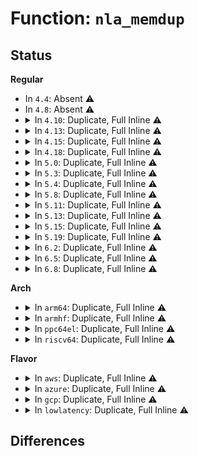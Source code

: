 # Function: <code>nla_memdup</code>

## Status
<b>Regular</b>
<ul>
<li>
In <code>4.4</code>: Absent ⚠️
</li>
<li>
In <code>4.8</code>: Absent ⚠️
</li>
<li>
<details>
<summary>In <code>4.10</code>: Duplicate, Full Inline ⚠️</summary>

**Collision:** Static Duplication

**Inline:** Full

**Transformation:** False

**Instances:**

```
In net/core/lwt_bpf.c (ffffffff817d9bc8)
Location: include/net/netlink.h:1198
Inline: True
Inline callers:
  - net/core/lwt_bpf.c:bpf_parse_prog
```
```
In net/sched/act_api.c (ffffffff817e470b)
Location: include/net/netlink.h:1198
Inline: True
Inline callers:
  - net/sched/act_api.c:nla_memdup_cookie
```
</details>
</li>
<li>
<details>
<summary>In <code>4.13</code>: Duplicate, Full Inline ⚠️</summary>

**Collision:** Static Duplication

**Inline:** Full

**Transformation:** False

**Instances:**

```
In net/core/lwt_bpf.c (ffffffff817f91fb)
Location: include/net/netlink.h:1210
Inline: True
Inline callers:
  - net/core/lwt_bpf.c:bpf_parse_prog
```
```
In net/sched/act_api.c (ffffffff818043bd)
Location: include/net/netlink.h:1210
Inline: True
Inline callers:
  - net/sched/act_api.c:tcf_action_init_1
```
</details>
</li>
<li>
<details>
<summary>In <code>4.15</code>: Duplicate, Full Inline ⚠️</summary>

**Collision:** Static Duplication

**Inline:** Full

**Transformation:** False

**Instances:**

```
In net/core/lwt_bpf.c (ffffffff81876b0b)
Location: include/net/netlink.h:1265
Inline: True
Inline callers:
  - net/core/lwt_bpf.c:bpf_parse_prog
```
```
In net/sched/act_api.c (ffffffff818830d2)
Location: include/net/netlink.h:1265
Inline: True
Inline callers:
  - net/sched/act_api.c:tcf_action_init_1
```
</details>
</li>
<li>
<details>
<summary>In <code>4.18</code>: Duplicate, Full Inline ⚠️</summary>

**Collision:** Static Duplication

**Inline:** Full

**Transformation:** False

**Instances:**

```
In net/core/lwt_bpf.c (ffffffff818c82d0)
Location: include/net/netlink.h:1265
Inline: True
```
```
In net/sched/act_api.c (ffffffff818d6bde)
Location: include/net/netlink.h:1265
Inline: True
Inline callers:
  - net/sched/act_api.c:tcf_action_init_1
```
```
In net/ipv6/seg6_local.c (ffffffff819a856a)
Location: include/net/netlink.h:1265
Inline: True
Inline callers:
  - net/ipv6/seg6_local.c:parse_nla_bpf
```
</details>
</li>
<li>
<details>
<summary>In <code>5.0</code>: Duplicate, Full Inline ⚠️</summary>

**Collision:** Static Duplication

**Inline:** Full

**Transformation:** False

**Instances:**

```
In net/core/lwt_bpf.c (ffffffff818f1440)
Location: include/net/netlink.h:1408
Inline: True
```
```
In net/sched/act_api.c (ffffffff81902e54)
Location: include/net/netlink.h:1408
Inline: True
Inline callers:
  - net/sched/act_api.c:tcf_action_init_1
```
```
In net/ipv6/seg6_local.c (ffffffff819df0ba)
Location: include/net/netlink.h:1408
Inline: True
Inline callers:
  - net/ipv6/seg6_local.c:parse_nla_bpf
```
</details>
</li>
<li>
<details>
<summary>In <code>5.3</code>: Duplicate, Full Inline ⚠️</summary>

**Collision:** Static Duplication

**Inline:** Full

**Transformation:** False

**Instances:**

```
In net/core/lwt_bpf.c (ffffffff81942d63)
Location: include/net/netlink.h:1666
Inline: True
```
```
In net/sched/act_api.c (ffffffff8196404e)
Location: include/net/netlink.h:1666
Inline: True
Inline callers:
  - net/sched/act_api.c:tcf_action_init_1
```
```
In net/ipv6/seg6_local.c (ffffffff81a4dc2e)
Location: include/net/netlink.h:1666
Inline: True
Inline callers:
  - net/ipv6/seg6_local.c:parse_nla_bpf
```
</details>
</li>
<li>
<details>
<summary>In <code>5.4</code>: Duplicate, Full Inline ⚠️</summary>

**Collision:** Static Duplication

**Inline:** Full

**Transformation:** False

**Instances:**

```
In net/core/lwt_bpf.c (ffffffff81977d13)
Location: include/net/netlink.h:1666
Inline: True
```
```
In net/sched/act_api.c (ffffffff8199ab18)
Location: include/net/netlink.h:1666
Inline: True
Inline callers:
  - net/sched/act_api.c:tcf_action_init_1
```
```
In net/ipv6/seg6_local.c (ffffffff81a847fe)
Location: include/net/netlink.h:1666
Inline: True
Inline callers:
  - net/ipv6/seg6_local.c:parse_nla_bpf
```
</details>
</li>
<li>
<details>
<summary>In <code>5.8</code>: Duplicate, Full Inline ⚠️</summary>

**Collision:** Static Duplication

**Inline:** Full

**Transformation:** False

**Instances:**

```
In net/core/lwt_bpf.c (ffffffff81a4c94e)
Location: include/net/netlink.h:1733
Inline: True
Inline callers:
  - net/core/lwt_bpf.c:bpf_parse_prog
```
```
In net/sched/act_api.c (ffffffff81a72b91)
Location: include/net/netlink.h:1733
Inline: True
Inline callers:
  - net/sched/act_api.c:nla_memdup_cookie
```
```
In net/ipv6/seg6_local.c (ffffffff81b7f9ce)
Location: include/net/netlink.h:1733
Inline: True
Inline callers:
  - net/ipv6/seg6_local.c:parse_nla_bpf
```
</details>
</li>
<li>
<details>
<summary>In <code>5.11</code>: Duplicate, Full Inline ⚠️</summary>

**Collision:** Static Duplication

**Inline:** Full

**Transformation:** False

**Instances:**

```
In net/core/lwt_bpf.c (ffffffff81a525ce)
Location: include/net/netlink.h:1746
Inline: True
Inline callers:
  - net/core/lwt_bpf.c:bpf_parse_prog
```
```
In net/sched/act_api.c (ffffffff81a7b751)
Location: include/net/netlink.h:1746
Inline: True
Inline callers:
  - net/sched/act_api.c:nla_memdup_cookie
```
```
In net/ipv6/seg6_local.c (ffffffff81b8ea7e)
Location: include/net/netlink.h:1746
Inline: True
Inline callers:
  - net/ipv6/seg6_local.c:parse_nla_bpf
```
</details>
</li>
<li>
<details>
<summary>In <code>5.13</code>: Duplicate, Full Inline ⚠️</summary>

**Collision:** Static Duplication

**Inline:** Full

**Transformation:** False

**Instances:**

```
In net/core/lwt_bpf.c (ffffffff81a37c9e)
Location: include/net/netlink.h:1746
Inline: True
Inline callers:
  - net/core/lwt_bpf.c:bpf_parse_prog
```
```
In net/sched/act_api.c (ffffffff81a65752)
Location: include/net/netlink.h:1746
Inline: True
Inline callers:
  - net/sched/act_api.c:tcf_action_init_1
```
```
In net/ipv6/seg6_local.c (ffffffff81b7d99e)
Location: include/net/netlink.h:1746
Inline: True
Inline callers:
  - net/ipv6/seg6_local.c:parse_nla_bpf
```
</details>
</li>
<li>
<details>
<summary>In <code>5.15</code>: Duplicate, Full Inline ⚠️</summary>

**Collision:** Static Duplication

**Inline:** Full

**Transformation:** False

**Instances:**

```
In net/core/lwt_bpf.c (ffffffff81aedaae)
Location: include/net/netlink.h:1746
Inline: True
Inline callers:
  - net/core/lwt_bpf.c:bpf_parse_prog
```
```
In net/sched/act_api.c (ffffffff81b1e911)
Location: include/net/netlink.h:1746
Inline: True
Inline callers:
  - net/sched/act_api.c:tcf_action_init_1
```
```
In net/ipv6/seg6_local.c (ffffffff81c4911e)
Location: include/net/netlink.h:1746
Inline: True
Inline callers:
  - net/ipv6/seg6_local.c:parse_nla_bpf
```
</details>
</li>
<li>
<details>
<summary>In <code>5.19</code>: Duplicate, Full Inline ⚠️</summary>

**Collision:** Static Duplication

**Inline:** Full

**Transformation:** False

**Instances:**

```
In net/core/lwt_bpf.c (ffffffff81c70996)
Location: include/net/netlink.h:1746
Inline: True
Inline callers:
  - net/core/lwt_bpf.c:bpf_parse_prog
```
```
In net/sched/act_api.c (ffffffff81ca639e)
Location: include/net/netlink.h:1746
Inline: True
Inline callers:
  - net/sched/act_api.c:tcf_action_init_1
```
```
In net/ipv6/seg6_local.c (ffffffff81de899b)
Location: include/net/netlink.h:1746
Inline: True
Inline callers:
  - net/ipv6/seg6_local.c:parse_nla_bpf
```
</details>
</li>
<li>
<details>
<summary>In <code>6.2</code>: Duplicate, Full Inline ⚠️</summary>

**Collision:** Static Duplication

**Inline:** Full

**Transformation:** False

**Instances:**

```
In net/core/lwt_bpf.c (ffffffff81e289b6)
Location: include/net/netlink.h:1795
Inline: True
Inline callers:
  - net/core/lwt_bpf.c:bpf_parse_prog
```
```
In net/sched/act_api.c (ffffffff81e6287e)
Location: include/net/netlink.h:1795
Inline: True
Inline callers:
  - net/sched/act_api.c:tcf_action_init_1
```
```
In net/ipv6/seg6_local.c (ffffffff81fbc0cb)
Location: include/net/netlink.h:1795
Inline: True
Inline callers:
  - net/ipv6/seg6_local.c:parse_nla_bpf
```
</details>
</li>
<li>
<details>
<summary>In <code>6.5</code>: Duplicate, Full Inline ⚠️</summary>

**Collision:** Static Duplication

**Inline:** Full

**Transformation:** False

**Instances:**

```
In net/core/lwt_bpf.c (ffffffff81e9dfd6)
Location: include/net/netlink.h:1796
Inline: True
Inline callers:
  - net/core/lwt_bpf.c:bpf_parse_prog
```
```
In net/sched/act_api.c (ffffffff81ebe90e)
Location: include/net/netlink.h:1796
Inline: True
Inline callers:
  - net/sched/act_api.c:tcf_action_init_1
```
```
In net/ipv6/seg6_local.c (ffffffff8201c9cb)
Location: include/net/netlink.h:1796
Inline: True
Inline callers:
  - net/ipv6/seg6_local.c:parse_nla_bpf
```
</details>
</li>
<li>
<details>
<summary>In <code>6.8</code>: Duplicate, Full Inline ⚠️</summary>

**Collision:** Static Duplication

**Inline:** Full

**Transformation:** False

**Instances:**

```
In net/core/lwt_bpf.c (ffffffff81f60759)
Location: include/net/netlink.h:1894
Inline: True
Inline callers:
  - net/core/lwt_bpf.c:bpf_parse_prog
```
```
In net/sched/act_api.c (ffffffff81f81ab4)
Location: include/net/netlink.h:1894
Inline: True
Inline callers:
  - net/sched/act_api.c:tcf_action_init_1
```
```
In net/ipv6/seg6_local.c (ffffffff820eb9ae)
Location: include/net/netlink.h:1894
Inline: True
Inline callers:
  - net/ipv6/seg6_local.c:parse_nla_bpf
```
</details>
</li>
</ul>
<b>Arch</b>
<ul>
<li>
<details>
<summary>In <code>arm64</code>: Duplicate, Full Inline ⚠️</summary>

**Collision:** Static Duplication

**Inline:** Full

**Transformation:** False

**Instances:**

```
In net/core/lwt_bpf.c (ffff800010c1e550)
Location: include/net/netlink.h:1666
Inline: True
```
```
In net/sched/act_api.c (ffff800010c47d5c)
Location: include/net/netlink.h:1666
Inline: True
Inline callers:
  - net/sched/act_api.c:tcf_action_init_1
```
```
In net/ipv6/seg6_local.c (ffff800010d50838)
Location: include/net/netlink.h:1666
Inline: True
Inline callers:
  - net/ipv6/seg6_local.c:parse_nla_bpf
```
</details>
</li>
<li>
<details>
<summary>In <code>armhf</code>: Duplicate, Full Inline ⚠️</summary>

**Collision:** Static Duplication

**Inline:** Full

**Transformation:** False

**Instances:**

```
In net/core/lwt_bpf.c (c0d365ac)
Location: include/net/netlink.h:1666
Inline: True
Inline callers:
  - net/core/lwt_bpf.c:bpf_parse_prog
```
```
In net/sched/act_api.c (c0d58db0)
Location: include/net/netlink.h:1666
Inline: True
Inline callers:
  - net/sched/act_api.c:tcf_action_init_1
```
```
In net/ipv6/seg6_local.c (c0e51394)
Location: include/net/netlink.h:1666
Inline: True
Inline callers:
  - net/ipv6/seg6_local.c:parse_nla_bpf
```
</details>
</li>
<li>
<details>
<summary>In <code>ppc64el</code>: Duplicate, Full Inline ⚠️</summary>

**Collision:** Static Duplication

**Inline:** Full

**Transformation:** False

**Instances:**

```
In net/core/lwt_bpf.c (c000000000d10504)
Location: include/net/netlink.h:1666
Inline: True
```
```
In net/sched/act_api.c (c000000000d44e6c)
Location: include/net/netlink.h:1666
Inline: True
Inline callers:
  - net/sched/act_api.c:tcf_action_init_1
```
```
In net/ipv6/seg6_local.c (c000000000e884d8)
Location: include/net/netlink.h:1666
Inline: True
Inline callers:
  - net/ipv6/seg6_local.c:parse_nla_bpf
```
</details>
</li>
<li>
<details>
<summary>In <code>riscv64</code>: Duplicate, Full Inline ⚠️</summary>

**Collision:** Static Duplication

**Inline:** Full

**Transformation:** False

**Instances:**

```
In net/core/lwt_bpf.c (ffffffe000798270)
Location: include/net/netlink.h:1666
Inline: True
```
```
In net/sched/act_api.c (ffffffe0007b58ae)
Location: include/net/netlink.h:1666
Inline: True
Inline callers:
  - net/sched/act_api.c:tcf_action_init_1
```
```
In net/ipv6/seg6_local.c (ffffffe00088885e)
Location: include/net/netlink.h:1666
Inline: True
Inline callers:
  - net/ipv6/seg6_local.c:parse_nla_bpf
```
</details>
</li>
</ul>
<b>Flavor</b>
<ul>
<li>
<details>
<summary>In <code>aws</code>: Duplicate, Full Inline ⚠️</summary>

**Collision:** Static Duplication

**Inline:** Full

**Transformation:** False

**Instances:**

```
In net/core/lwt_bpf.c (ffffffff81917b83)
Location: include/net/netlink.h:1666
Inline: True
```
```
In net/sched/act_api.c (ffffffff8193a988)
Location: include/net/netlink.h:1666
Inline: True
Inline callers:
  - net/sched/act_api.c:tcf_action_init_1
```
```
In net/ipv6/seg6_local.c (ffffffff81a23e8e)
Location: include/net/netlink.h:1666
Inline: True
Inline callers:
  - net/ipv6/seg6_local.c:parse_nla_bpf
```
</details>
</li>
<li>
<details>
<summary>In <code>azure</code>: Duplicate, Full Inline ⚠️</summary>

**Collision:** Static Duplication

**Inline:** Full

**Transformation:** False

**Instances:**

```
In net/core/lwt_bpf.c (ffffffff818d1933)
Location: include/net/netlink.h:1666
Inline: True
```
```
In net/sched/act_api.c (ffffffff818f4488)
Location: include/net/netlink.h:1666
Inline: True
Inline callers:
  - net/sched/act_api.c:tcf_action_init_1
```
```
In net/ipv6/seg6_local.c (ffffffff819e0c4e)
Location: include/net/netlink.h:1666
Inline: True
Inline callers:
  - net/ipv6/seg6_local.c:parse_nla_bpf
```
</details>
</li>
<li>
<details>
<summary>In <code>gcp</code>: Duplicate, Full Inline ⚠️</summary>

**Collision:** Static Duplication

**Inline:** Full

**Transformation:** False

**Instances:**

```
In net/core/lwt_bpf.c (ffffffff81968d13)
Location: include/net/netlink.h:1666
Inline: True
```
```
In net/sched/act_api.c (ffffffff8198bb18)
Location: include/net/netlink.h:1666
Inline: True
Inline callers:
  - net/sched/act_api.c:tcf_action_init_1
```
```
In net/ipv6/seg6_local.c (ffffffff81a8e90e)
Location: include/net/netlink.h:1666
Inline: True
Inline callers:
  - net/ipv6/seg6_local.c:parse_nla_bpf
```
</details>
</li>
<li>
<details>
<summary>In <code>lowlatency</code>: Duplicate, Full Inline ⚠️</summary>

**Collision:** Static Duplication

**Inline:** Full

**Transformation:** False

**Instances:**

```
In net/core/lwt_bpf.c (ffffffff8198b0f3)
Location: include/net/netlink.h:1666
Inline: True
```
```
In net/sched/act_api.c (ffffffff819ae388)
Location: include/net/netlink.h:1666
Inline: True
Inline callers:
  - net/sched/act_api.c:tcf_action_init_1
```
```
In net/ipv6/seg6_local.c (ffffffff81a9b67e)
Location: include/net/netlink.h:1666
Inline: True
Inline callers:
  - net/ipv6/seg6_local.c:parse_nla_bpf
```
</details>
</li>
</ul>

## Differences
